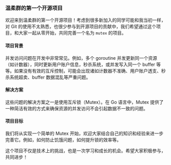 

### 温柔群的第一个开源项目

欢迎来到温柔群的第一个开源项目！考虑到很多新加入的同学可能和我当初一样，对 Git 的使用不太熟悉，也很少参与到开源项目的贡献中，我们希望通过这个项目，和大家一起从零开始，共同完善一个名为 `mutex` 的项目。

#### 项目背景

并发访问问题在开发中非常常见。例如，多个 goroutine 并发更新同一个资源（如计数器），同时更新用户账户信息，秒杀系统，或并发写入同一个 buffer 等等。如果没有有效的互斥控制，可能会出现诸如计数器不准确、用户账户透支、秒杀系统超卖、buffer 数据混乱等严重问题。

#### 解决方案

这些问题的解决方案之一是使用互斥锁（Mutex）。在 Go 语言中，Mutex 提供了一种简洁有效的方式来确保资源的并发访问不会引起数据不一致的问题。

#### 项目目标

我们将从实现一个简单的 Mutex 开始，欢迎大家结合自己的知识和经验来进一步完善它。例如，如何防止饥饿问题，如何提升锁的效率等。

这个项目不仅是技术上的挑战，也是一次学习和成长的机会。希望大家积极参与，共同进步！

